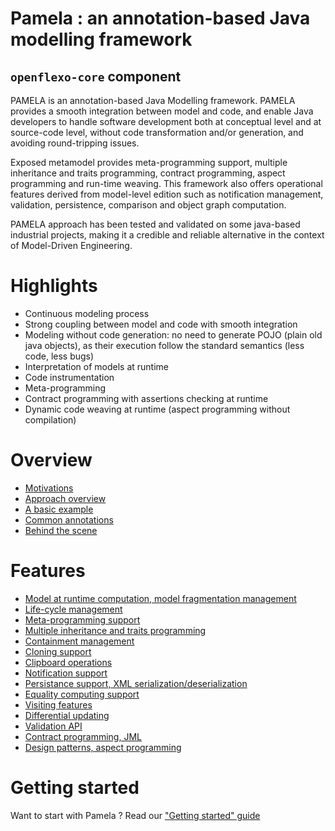 # Pamela : an annotation-based Java modelling framework

## `openflexo-core` component

PAMELA is an annotation-based Java Modelling framework. PAMELA provides a smooth integration between model and code, and enable Java developers to handle software development both at conceptual level and at source-code level, without code transformation and/or generation, and avoiding round-tripping issues. 

Exposed metamodel provides meta-programming support, multiple inheritance and traits programming, contract programming, aspect programming and run-time weaving. This framework also offers operational features derived from  model-level edition such as notification management, validation, persistence, comparison and object graph computation. 

PAMELA approach has been tested and validated on some java-based industrial projects, making it a credible and reliable alternative in the context of Model-Driven Engineering.

# Highlights

- Continuous modeling process 
- Strong coupling between model and code with smooth integration  
- Modeling without code generation: no need to generate POJO (plain old java objects), as their execution follow the standard semantics (less code, less bugs)
- Interpretation of models at runtime
- Code instrumentation
- Meta-programming
- Contract programming with assertions checking at runtime
- Dynamic code weaving at runtime (aspect programming without compilation)
  
# Overview

- [Motivations](../motivations.md)
- [Approach overview](../overview.md)
- [A basic example](../example.md)
- [Common annotations](../annotations.md)
- [Behind the scene](../behind_the_scene.md)
  
# Features
 
- [Model at runtime computation, model fragmentation management](1-model_at_runtime.md)
- [Life-cycle management](2-life_cycle_management.md)
- [Meta-programming support](3-metaprogramming_support.md)
- [Multiple inheritance and traits programming](4-multiple_inheritance.md)
- [Containment management](5-containment_management.md)
- [Cloning support](6-cloning_support.md)
- [Clipboard operations](7-clipboard_operations.md)
- [Notification support](8-notification_support.md)
- [Persistance support, XML serialization/deserialization](9-persistence_support.md)
- [Equality computing support](10-equality_computing.md)
- [Visiting features](11-visiting_features.md)
- [Differential updating](12-differential_updating.md)
- [Validation API](13-validation_api.md)
- [Contract programming, JML](14-jml.md)
- [Design patterns, aspect programming](15-design_patterns.md)
  
# Getting started

Want to start with Pamela ? Read our ["Getting started" guide](../getting_started.md)

  
